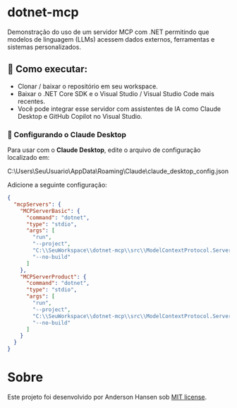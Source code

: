 # dotnet-mcp
Demonstração do uso de um servidor MCP com .NET permitindo que modelos de linguagem (LLMs) acessem dados externos, ferramentas e sistemas personalizados.

## 🚀 Como executar:
- Clonar / baixar o repositório em seu workspace.
- Baixar o .NET Core SDK e o Visual Studio / Visual Studio Code mais recentes.
- Você pode integrar esse servidor com assistentes de IA como Claude Desktop e GitHub Copilot no Visual Studio.

### 🔧 Configurando o Claude Desktop

Para usar com o **Claude Desktop**, edite o arquivo de configuração localizado em:

C:\Users\SeuUsuario\AppData\Roaming\Claude\claude_desktop_config.json

Adicione a seguinte configuração:

```json
{
  "mcpServers": {
    "MCPServerBasic": {
      "command": "dotnet",
      "type": "stdio",
      "args": [
        "run",
        "--project",
        "C:\\SeuWorkspace\\dotnet-mcp\\src\\ModelContextProtocol.ServerBasic",
        "--no-build"
      ]
    },
    "MCPServerProduct": {
      "command": "dotnet",
      "type": "stdio",
      "args": [
        "run",
        "--project",
        "C:\\SeuWorkspace\\dotnet-mcp\\src\\ModelContextProtocol.Server",
        "--no-build"
      ]
    }
  }
}
```

# Sobre
Este projeto foi desenvolvido por Anderson Hansen sob [MIT license](LICENSE).